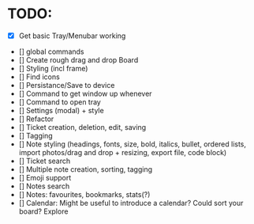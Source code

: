 # TODO:

- [x] Get basic Tray/Menubar working
- [] global commands
- [] Create rough drag and drop Board
- [] Styling (incl frame)
- [] Find icons
- [] Persistance/Save to device
- [] Command to get window up whenever
- [] Command to open tray
- [] Settings (modal) + style
- [] Refactor
- [] Ticket creation, deletion, edit, saving
- [] Tagging
- [] Note styling (headings, fonts, size, bold, italics, bullet, ordered lists, import photos/drag and drop + resizing, export file, code block)
- [] Ticket search
- [] Multiple note creation, sorting, tagging
- [] Emoji support
- [] Notes search
- [] Notes: favourites, bookmarks, stats(?)
- [] Calendar: Might be useful to introduce a calendar? Could sort your board? Explore
